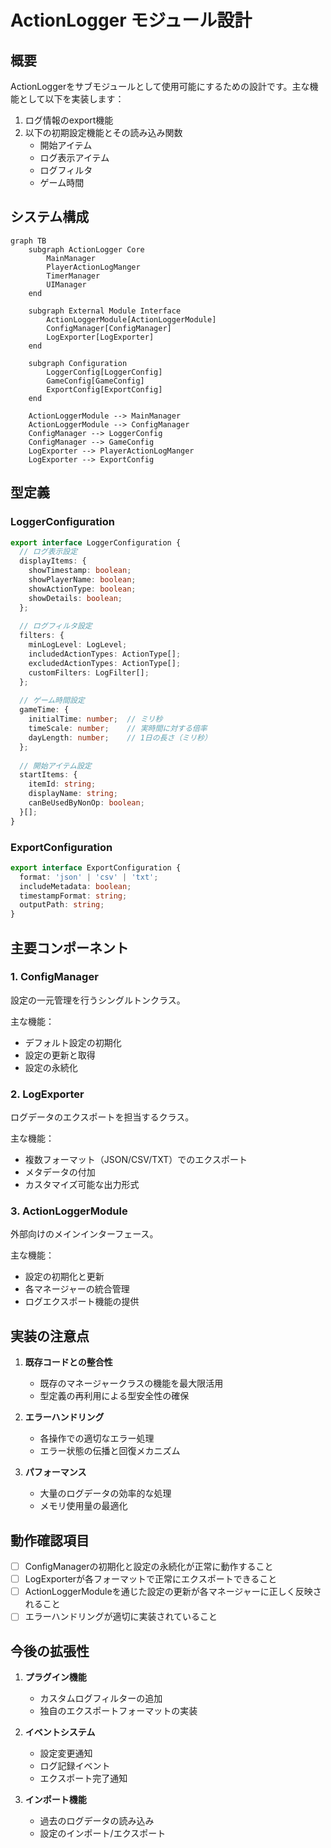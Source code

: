 # ActionLogger モジュール設計

## 概要

ActionLoggerをサブモジュールとして使用可能にするための設計です。主な機能として以下を実装します：

1. ログ情報のexport機能
2. 以下の初期設定機能とその読み込み関数
   - 開始アイテム
   - ログ表示アイテム
   - ログフィルタ
   - ゲーム時間

## システム構成

```mermaid
graph TB
    subgraph ActionLogger Core
        MainManager
        PlayerActionLogManger
        TimerManager
        UIManager
    end

    subgraph External Module Interface
        ActionLoggerModule[ActionLoggerModule]
        ConfigManager[ConfigManager]
        LogExporter[LogExporter]
    end

    subgraph Configuration
        LoggerConfig[LoggerConfig]
        GameConfig[GameConfig]
        ExportConfig[ExportConfig]
    end

    ActionLoggerModule --> MainManager
    ActionLoggerModule --> ConfigManager
    ConfigManager --> LoggerConfig
    ConfigManager --> GameConfig
    LogExporter --> PlayerActionLogManger
    LogExporter --> ExportConfig
```

## 型定義

### LoggerConfiguration

```typescript
export interface LoggerConfiguration {
  // ログ表示設定
  displayItems: {
    showTimestamp: boolean;
    showPlayerName: boolean;
    showActionType: boolean;
    showDetails: boolean;
  };
  
  // ログフィルタ設定
  filters: {
    minLogLevel: LogLevel;
    includedActionTypes: ActionType[];
    excludedActionTypes: ActionType[];
    customFilters: LogFilter[];
  };
  
  // ゲーム時間設定
  gameTime: {
    initialTime: number;  // ミリ秒
    timeScale: number;    // 実時間に対する倍率
    dayLength: number;    // 1日の長さ（ミリ秒）
  };
  
  // 開始アイテム設定
  startItems: {
    itemId: string;
    displayName: string;
    canBeUsedByNonOp: boolean;
  }[];
}
```

### ExportConfiguration

```typescript
export interface ExportConfiguration {
  format: 'json' | 'csv' | 'txt';
  includeMetadata: boolean;
  timestampFormat: string;
  outputPath: string;
}
```

## 主要コンポーネント

### 1. ConfigManager

設定の一元管理を行うシングルトンクラス。

主な機能：
- デフォルト設定の初期化
- 設定の更新と取得
- 設定の永続化

### 2. LogExporter

ログデータのエクスポートを担当するクラス。

主な機能：
- 複数フォーマット（JSON/CSV/TXT）でのエクスポート
- メタデータの付加
- カスタマイズ可能な出力形式

### 3. ActionLoggerModule

外部向けのメインインターフェース。

主な機能：
- 設定の初期化と更新
- 各マネージャーの統合管理
- ログエクスポート機能の提供

## 実装の注意点

1. **既存コードとの整合性**
   - 既存のマネージャークラスの機能を最大限活用
   - 型定義の再利用による型安全性の確保

2. **エラーハンドリング**
   - 各操作での適切なエラー処理
   - エラー状態の伝播と回復メカニズム

3. **パフォーマンス**
   - 大量のログデータの効率的な処理
   - メモリ使用量の最適化

## 動作確認項目

- [ ] ConfigManagerの初期化と設定の永続化が正常に動作すること
- [ ] LogExporterが各フォーマットで正常にエクスポートできること
- [ ] ActionLoggerModuleを通じた設定の更新が各マネージャーに正しく反映されること
- [ ] エラーハンドリングが適切に実装されていること

## 今後の拡張性

1. **プラグイン機能**
   - カスタムログフィルターの追加
   - 独自のエクスポートフォーマットの実装

2. **イベントシステム**
   - 設定変更通知
   - ログ記録イベント
   - エクスポート完了通知

3. **インポート機能**
   - 過去のログデータの読み込み
   - 設定のインポート/エクスポート
